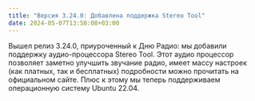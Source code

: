 ```yaml
---
title: "Версия 3.24.0: Добавлена поддержка Stereo Tool"
date: 2024-05-07T13:50:08+03:00
---
```


 Вышел релиз 3.24.0, приуроченный к Дню Радио: мы добавили поддержку аудио-процессора Stereo Tool. Этот аудио процессор позволяет заметно улучшить звучание радио, имеет массу настроек (как платных, так и бесплатных) подробности можно прочитать на официальном сайте.
Плюс к этому мы теперь поддерживаем операционную систему Ubuntu 22.04. 
